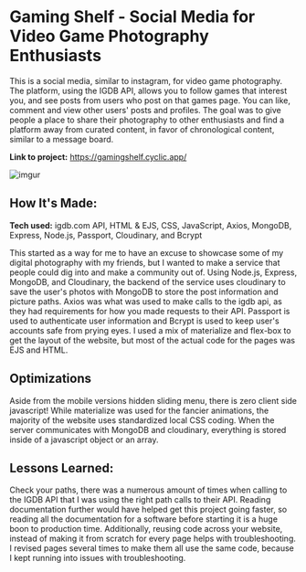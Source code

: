 # Gaming Shelf - Social Media for Video Game Photography Enthusiasts 

This is a social media, similar to instagram, for video game photography. The platform, using the IGDB API, allows you to follow games that interest you, and see posts from users who post on that games page. You can like, comment and view other users' posts and profiles. The goal was to give people a place to share their photography to other enthusiasts and find a platform away from curated content, in favor of chronological content, similar to a message board. 

**Link to project:** https://gamingshelf.cyclic.app/

![imgur](https://i.imgur.com/QKmv1Ej.gif)

## How It's Made:

**Tech used:** igdb.com API, HTML & EJS, CSS, JavaScript, Axios, MongoDB, Express, Node.js, Passport, Cloudinary, and Bcrypt

This started as a way for me to have an excuse to showcase some of my digital photography with my friends, but I wanted to make a service that people could dig into and make a community out of. Using Node.js, Express, MongoDB, and Cloudinary, the backend of the service uses cloudinary to save the user's photos with MongoDB to store the post information and picture paths. Axios was what was used to make calls to the igdb api, as they had requirements for how you made requests to their API. Passport is used to authenticate user information and Bcrypt is used to keep user's accounts safe from prying eyes. I used a mix of materialize and flex-box to get the layout of the website, but most of the actual code for the pages was EJS and HTML. 

## Optimizations

Aside from the mobile versions hidden sliding menu, there is zero client side javascript! While materialize was used for the fancier animations, the majority of the website uses standardized local CSS coding. When the server communicates with MongoDB and cloudinary, everything is stored inside of a javascript object or an array.

## Lessons Learned:

Check your paths, there was a numerous amount of times when calling to the IGDB API that I was using the right path calls to their API. Reading documentation further would have helped get this project going faster, so reading all the documentation for a software before starting it is a huge boon to production time. Additionally, reusing code across your website, instead of making it from scratch for every page helps with troubleshooting. I revised pages several times to make them all use the same code, because I kept running into issues with troubleshooting.
